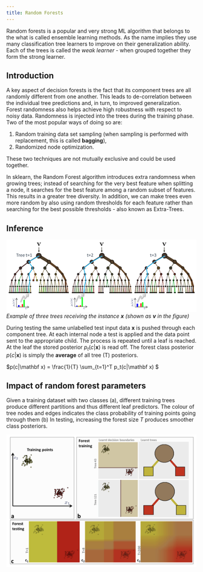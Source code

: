 ```yaml
---
title: Random Forests
---
```


Random forests is a popular and very strong ML algorithm that belongs to the what is called ensemble learning methods. As the name implies they use many classification tree learners to improve on their generalization ability. Each of the trees is called the *weak learner* - when grouped together they form the strong learner. 


## Introduction
A key aspect of decision forests is the fact that its component trees are all randomly different from one another. This leads to de-correlation between the individual tree predictions and, in turn, to improved generalization. Forest randomness also helps achieve high robustness with respect to noisy data. Randomness  is  injected  into  the  trees  during  the  training  phase. Two of the most popular ways of doing so are:

1. Random training data set sampling (when sampling is performed with replacement, this is called **bagging**), 
2. Randomized node optimization.

These  two  techniques  are  not  mutually  exclusive  and  could  be  used together.  

In sklearn, the Random Forest algorithm introduces extra randomness when growing trees; instead of searching for the very best feature when splitting a node, it searches for the best feature among a random subset of features. This results in a greater tree diversity. In addition, we can make trees even more random by also using random thresholds for each feature rather than searching for the best possible thresholds - also known as Extra-Trees. 

## Inference
![classification-forest-testing](images/classification-forest-testing.png)
*Example of three trees receiving the instance $\mathbf x$ (shown as $\mathbf v$ in the figure)* 

During testing the same unlabelled test input data $\mathbf x$  is pushed through each component tree. At each internal node a test is applied and the data point sent to the appropriate child. The process is repeated until a leaf is reached. At the leaf the stored posterior $p_t(c|\mathbf x)$ is read off. The forest class posterior $p(c|\mathbf x)$ is simply the **average** of all tree (T) posteriors.

$p(c|\mathbf x) = \frac{1}{T} \sum_{t=1}^T p_t(c|\mathbf x) $


## Impact of random forest parameters
Given a training dataset with two classes (a), different training trees produce different partitions and thus different leaf predictors. The colour of tree nodes and edges indicates the class probability of training points  going  through  them (b)  In  testing,  increasing  the  forest  size $T$ produces smoother class posteriors. 

![effect-num-trees](images/effect-num-trees.png)

